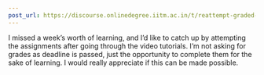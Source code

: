 ```yaml
---
post_url: https://discourse.onlinedegree.iitm.ac.in/t/reattempt-graded-assignment-after-deadline/166349/1
---
```

I missed a week’s worth of learning, and I’d like to catch up by attempting the assignments after going through the video tutorials. I’m not asking for grades as deadline is passed, just the opportunity to complete them for the sake of learning. I would really appreciate if this can be made possible.